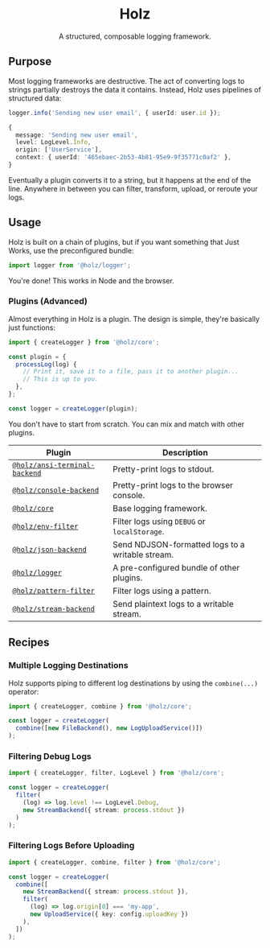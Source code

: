 <div align="center">
  <h1>Holz</h1>
  <p>A structured, composable logging framework.</p>
</div>

## Purpose

Most logging frameworks are destructive. The act of converting logs to strings partially destroys the data it contains. Instead, Holz uses pipelines of structured data:

```typescript
logger.info('Sending new user email', { userId: user.id });
```

```typescript
{
  message: 'Sending new user email',
  level: LogLevel.Info,
  origin: ['UserService'],
  context: { userId: '465ebaec-2b53-4b81-95e9-9f35771c0af2' },
}
```

Eventually a plugin converts it to a string, but it happens at the end of the line. Anywhere in between you can filter, transform, upload, or reroute your logs.

## Usage

Holz is built on a chain of plugins, but if you want something that Just Works, use the preconfigured bundle:

```typescript
import logger from '@holz/logger';
```

You're done! This works in Node and the browser.

### Plugins (Advanced)

Almost everything in Holz is a plugin. The design is simple, they're basically just functions:

```typescript
import { createLogger } from '@holz/core';

const plugin = {
  processLog(log) {
    // Print it, save it to a file, pass it to another plugin...
    // This is up to you.
  },
};

const logger = createLogger(plugin);
```

You don't have to start from scratch. You can mix and match with other plugins.

| Plugin                                                                                                             | Description                                      |
| ------------------------------------------------------------------------------------------------------------------ | ------------------------------------------------ |
| [`@holz/ansi-terminal-backend`](https://github.com/PsychoLlama/holz/tree/main/packages/holz-ansi-terminal-backend) | Pretty-print logs to stdout.                     |
| [`@holz/console-backend`](https://github.com/PsychoLlama/holz/tree/main/packages/holz-console-backend)             | Pretty-print logs to the browser console.        |
| [`@holz/core`](https://github.com/PsychoLlama/holz/tree/main/packages/holz-core)                                   | Base logging framework.                          |
| [`@holz/env-filter`](https://github.com/PsychoLlama/holz/tree/main/packages/holz-env-filter)                       | Filter logs using `DEBUG` or `localStorage`.     |
| [`@holz/json-backend`](https://github.com/PsychoLlama/holz/tree/main/packages/holz-json-backend)                   | Send NDJSON-formatted logs to a writable stream. |
| [`@holz/logger`](https://github.com/PsychoLlama/holz/tree/main/packages/holz-logger)                               | A pre-configured bundle of other plugins.        |
| [`@holz/pattern-filter`](https://github.com/PsychoLlama/holz/tree/main/packages/holz-pattern-filter)               | Filter logs using a pattern.                     |
| [`@holz/stream-backend`](https://github.com/PsychoLlama/holz/tree/main/packages/holz-stream-backend)               | Send plaintext logs to a writable stream.        |

## Recipes

### Multiple Logging Destinations

Holz supports piping to different log destinations by using the `combine(...)` operator:

```typescript
import { createLogger, combine } from '@holz/core';

const logger = createLogger(
  combine([new FileBackend(), new LogUploadService()])
);
```

### Filtering Debug Logs

```typescript
import { createLogger, filter, LogLevel } from '@holz/core';

const logger = createLogger(
  filter(
    (log) => log.level !== LogLevel.Debug,
    new StreamBackend({ stream: process.stdout })
  )
);
```

### Filtering Logs Before Uploading

```typescript
import { createLogger, combine, filter } from '@holz/core';

const logger = createLogger(
  combine([
    new StreamBackend({ stream: process.stdout }),
    filter(
      (log) => log.origin[0] === 'my-app',
      new UploadService({ key: config.uploadKey })
    ),
  ])
);
```
